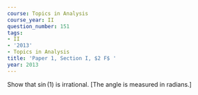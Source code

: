 ```yaml
---
course: Topics in Analysis
course_year: II
question_number: 151
tags:
- II
- '2013'
- Topics in Analysis
title: 'Paper 1, Section I, $2 F$ '
year: 2013
---
```




Show that $\sin (1)$ is irrational. [The angle is measured in radians.]